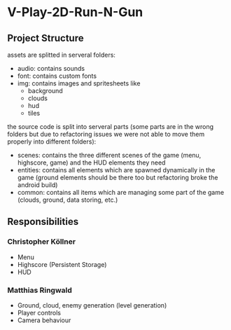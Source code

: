 # V-Play-2D-Run-N-Gun

## Project Structure
assets are splitted in serveral folders:
- audio: contains sounds
- font: contains custom fonts
- img: contains images and spritesheets like
    - background
    - clouds
    - hud
    - tiles

the source code is split into serveral parts (some parts are in the wrong folders but due to refactoring issues we were not able to move them properly into different folders):
-   scenes: contains the three different scenes of the game (menu, highscore, game) and the HUD elements they need
-   entities: contains all elements which are spawned dynamically in the game (ground elements should be there too but refactoring broke the android build)
-   common: contains all items which are managing some part of the game (clouds, ground, data storing, etc.)

## Responsibilities

### Christopher Köllner
- Menu
- Highscore (Persistent Storage)
- HUD

### Matthias Ringwald
- Ground, cloud, enemy generation (level generation)
- Player controls
- Camera behaviour
